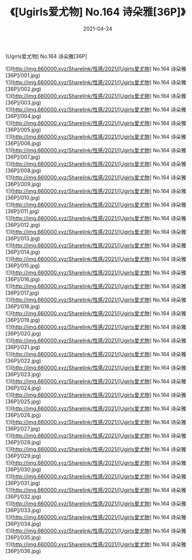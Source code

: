﻿---
layout: post
title:  《[Ugirls爱尤物] No.164 诗朵雅[36P]》
date:   2021-04-24
img: http://img.660000.xyz/Sharelink/性感/2021/[Ugirls爱尤物] No.164 诗朵雅[36P]/000.jpg
categories: [美女, 清纯, 唯美]
---

[Ugirls爱尤物] No.164 诗朵雅[36P]

  ![](http://img.660000.xyz/Sharelink/性感/2021/[Ugirls爱尤物] No.164 诗朵雅[36P]/001.jpg) <br> ![](http://img.660000.xyz/Sharelink/性感/2021/[Ugirls爱尤物] No.164 诗朵雅[36P]/002.jpg) <br> ![](http://img.660000.xyz/Sharelink/性感/2021/[Ugirls爱尤物] No.164 诗朵雅[36P]/003.jpg) <br> ![](http://img.660000.xyz/Sharelink/性感/2021/[Ugirls爱尤物] No.164 诗朵雅[36P]/004.jpg) <br> ![](http://img.660000.xyz/Sharelink/性感/2021/[Ugirls爱尤物] No.164 诗朵雅[36P]/005.jpg) <br> ![](http://img.660000.xyz/Sharelink/性感/2021/[Ugirls爱尤物] No.164 诗朵雅[36P]/006.jpg) <br> ![](http://img.660000.xyz/Sharelink/性感/2021/[Ugirls爱尤物] No.164 诗朵雅[36P]/007.jpg) <br> ![](http://img.660000.xyz/Sharelink/性感/2021/[Ugirls爱尤物] No.164 诗朵雅[36P]/008.jpg) <br> ![](http://img.660000.xyz/Sharelink/性感/2021/[Ugirls爱尤物] No.164 诗朵雅[36P]/009.jpg) <br> ![](http://img.660000.xyz/Sharelink/性感/2021/[Ugirls爱尤物] No.164 诗朵雅[36P]/010.jpg) <br> ![](http://img.660000.xyz/Sharelink/性感/2021/[Ugirls爱尤物] No.164 诗朵雅[36P]/011.jpg) <br> ![](http://img.660000.xyz/Sharelink/性感/2021/[Ugirls爱尤物] No.164 诗朵雅[36P]/012.jpg) <br> ![](http://img.660000.xyz/Sharelink/性感/2021/[Ugirls爱尤物] No.164 诗朵雅[36P]/013.jpg) <br> ![](http://img.660000.xyz/Sharelink/性感/2021/[Ugirls爱尤物] No.164 诗朵雅[36P]/014.jpg) <br> ![](http://img.660000.xyz/Sharelink/性感/2021/[Ugirls爱尤物] No.164 诗朵雅[36P]/015.jpg) <br> ![](http://img.660000.xyz/Sharelink/性感/2021/[Ugirls爱尤物] No.164 诗朵雅[36P]/016.jpg) <br> ![](http://img.660000.xyz/Sharelink/性感/2021/[Ugirls爱尤物] No.164 诗朵雅[36P]/017.jpg) <br> ![](http://img.660000.xyz/Sharelink/性感/2021/[Ugirls爱尤物] No.164 诗朵雅[36P]/018.jpg) <br> ![](http://img.660000.xyz/Sharelink/性感/2021/[Ugirls爱尤物] No.164 诗朵雅[36P]/019.jpg) <br> ![](http://img.660000.xyz/Sharelink/性感/2021/[Ugirls爱尤物] No.164 诗朵雅[36P]/020.jpg) <br> ![](http://img.660000.xyz/Sharelink/性感/2021/[Ugirls爱尤物] No.164 诗朵雅[36P]/021.jpg) <br> ![](http://img.660000.xyz/Sharelink/性感/2021/[Ugirls爱尤物] No.164 诗朵雅[36P]/022.jpg) <br> ![](http://img.660000.xyz/Sharelink/性感/2021/[Ugirls爱尤物] No.164 诗朵雅[36P]/023.jpg) <br> ![](http://img.660000.xyz/Sharelink/性感/2021/[Ugirls爱尤物] No.164 诗朵雅[36P]/024.jpg) <br> ![](http://img.660000.xyz/Sharelink/性感/2021/[Ugirls爱尤物] No.164 诗朵雅[36P]/025.jpg) <br> ![](http://img.660000.xyz/Sharelink/性感/2021/[Ugirls爱尤物] No.164 诗朵雅[36P]/026.jpg) <br> ![](http://img.660000.xyz/Sharelink/性感/2021/[Ugirls爱尤物] No.164 诗朵雅[36P]/027.jpg) <br> ![](http://img.660000.xyz/Sharelink/性感/2021/[Ugirls爱尤物] No.164 诗朵雅[36P]/028.jpg) <br> ![](http://img.660000.xyz/Sharelink/性感/2021/[Ugirls爱尤物] No.164 诗朵雅[36P]/029.jpg) <br> ![](http://img.660000.xyz/Sharelink/性感/2021/[Ugirls爱尤物] No.164 诗朵雅[36P]/030.jpg) <br> ![](http://img.660000.xyz/Sharelink/性感/2021/[Ugirls爱尤物] No.164 诗朵雅[36P]/031.jpg) <br> ![](http://img.660000.xyz/Sharelink/性感/2021/[Ugirls爱尤物] No.164 诗朵雅[36P]/032.jpg) <br> ![](http://img.660000.xyz/Sharelink/性感/2021/[Ugirls爱尤物] No.164 诗朵雅[36P]/033.jpg) <br> ![](http://img.660000.xyz/Sharelink/性感/2021/[Ugirls爱尤物] No.164 诗朵雅[36P]/034.jpg) <br> ![](http://img.660000.xyz/Sharelink/性感/2021/[Ugirls爱尤物] No.164 诗朵雅[36P]/035.jpg) <br> ![](http://img.660000.xyz/Sharelink/性感/2021/[Ugirls爱尤物] No.164 诗朵雅[36P]/036.jpg) <br>
